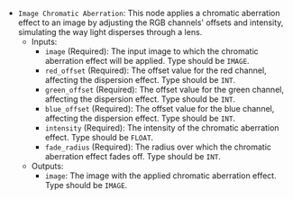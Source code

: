 - `Image Chromatic Aberration`: This node applies a chromatic aberration effect to an image by adjusting the RGB channels' offsets and intensity, simulating the way light disperses through a lens.
    - Inputs:
        - `image` (Required): The input image to which the chromatic aberration effect will be applied. Type should be `IMAGE`.
        - `red_offset` (Required): The offset value for the red channel, affecting the dispersion effect. Type should be `INT`.
        - `green_offset` (Required): The offset value for the green channel, affecting the dispersion effect. Type should be `INT`.
        - `blue_offset` (Required): The offset value for the blue channel, affecting the dispersion effect. Type should be `INT`.
        - `intensity` (Required): The intensity of the chromatic aberration effect. Type should be `FLOAT`.
        - `fade_radius` (Required): The radius over which the chromatic aberration effect fades off. Type should be `INT`.
    - Outputs:
        - `image`: The image with the applied chromatic aberration effect. Type should be `IMAGE`.
